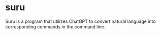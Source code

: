 # suru

Suru is a program that utilizes ChatGPT to convert natural language into corresponding commands in the command line.
